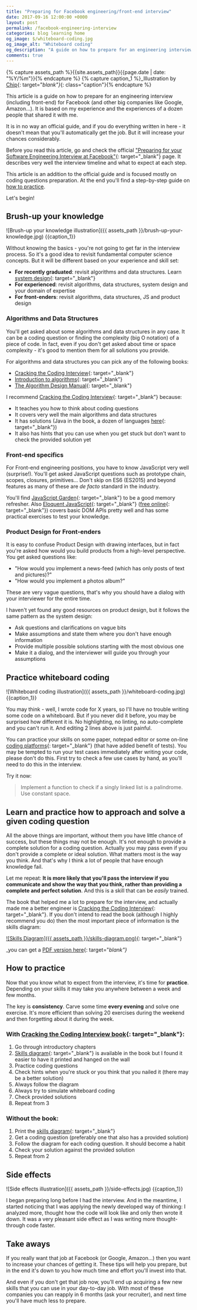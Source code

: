 ```yaml
---
title: "Preparing for Facebook engineering/front-end interview"
date: 2017-09-16 12:00:00 +0000
layout: post
permalink: /facebook-engineering-interview
categories: blog learning home
og_image: $/whiteboard-coding.jpg
og_image_alt: "Whiteboard coding"
og_description: "A guide on how to prepare for an engineering interview (including front-end) for Facebook (and other big companies like Google, Amazon...). It is based on my experience and the experiences of a dozen people that shared it with me."
comments: true
---
```


{% capture assets_path %}{{site.assets_path}}{{page.date | date: "%Y/%m"}}{% endcapture %}
{% capture caption_1 %}_Illustration by [Chip](https://instagram.com/Rian.pie){: target="_blank"}_{: class="caption"}{% endcapture %}

This article is a guide on how to prepare for an engineering interview (including front-end) for Facebook (and other big companies like Google, Amazon...). 
It is based on my experience and the experiences of a dozen people that shared it with me. 

It is in no way an official guide, and if you do everything written in here - it doesn't mean that you'll automatically get the job. But it will increase your chances considerably.

Before you read this article, go and check the official ["Preparing for your Software Engineering Interview at Facebook"](https://www.facebook.com/careers/life/preparing-for-your-software-engineering-interview-at-facebook/){: target="_blank"} page. It describes very well the interview timeline and what to expect at each step.

This article is an addition to the official guide and is focused mostly on coding questions preparation. 
At the end you'll find a step-by-step guide on [how to practice](#how-to-practice). 

Let's begin!

## Brush-up your knowledge

![Brush-up your knowledge illustration]({{ assets_path }}/brush-up-your-knowledge.jpg)
{{caption_1}}

Without knowing the basics - you're not going to get far in the interview process. 
So it's a good idea to revisit fundamental computer science concepts. 
But it will be different based on your experience and skill set:

* **For recently graduated**: revisit algorithms and data structures. Learn [system design][system-design-course]{: target="_blank"}
* **For experienced**: revisit algorithms, data structures, system design and your domain of expertise 
* **For front-enders**: revisit algorithms, data structures, JS and product design

### Algorithms and Data Structures

You'll get asked about some algorithms and data structures in any case. 
It can be a coding question or finding the complexity (big O notation) of a piece of code.
In fact, even if you don't get asked about time or space complexity - it's good to mention them for all solutions you provide. 

For algorithms and data structures you can pick any of the following books: 

* [Cracking the Coding Interview][cracking-the-coding-interview]{: target="_blank"}
* [Introduction to algorithms][introduction-to-algorithms]{: target="_blank"}
* [The Algorithm Design Manual][the-algorithm-design-manual]{: target="_blank"} 

I recommend [Cracking the Coding Interview][cracking-the-coding-interview]{: target="_blank"} because:

* It teaches you how to think about coding questions
* It covers very well the main algorithms and data structures
* It has solutions (Java in the book, a dozen of languages [here](https://github.com/careercup/CtCI-6th-Edition){: target="_blank"})
* It also has hints that you can use when you get stuck but don't want to check the provided solution yet

### Front-end specifics

For Front-end engineering positions, you have to know JavaScript very well (surprise!). 
You'll get asked JavaScript questions such as prototype chain, scopes, closures, primitives... 
Don't skip on ES6 (ES2015) and beyond features as many of these are _de facto_ standard in the industry.

You'll find [JavaScript Garden][js-garden]{: target="_blank"} to be a good memory refresher. 
Also [Eloquent JavaScript][eloquent-js-book]{: target="_blank"} ([free online][eloquent-js-online]{: target="_blank"}) covers basic DOM APIs pretty well and has some practical exercises to test your knowledge.

### Product Design for Front-enders

It is easy to confuse Product Design with drawing interfaces, but in fact you're asked how would you build products from a high-level perspective. You get asked questions like:

* "How would you implement a news-feed (which has only posts of text and pictures)?"
* "How would you implement a photos album?"

These are very vague questions, that's why you should have a dialog with your interviewer for the entire time. 

I haven't yet found any good resources on product design, but it follows the same pattern as the system design:

* Ask questions and clarifications on vague bits
* Make assumptions and state them where you don't have enough information
* Provide multiple possible solutions starting with the most obvious one
* Make it a dialog, and the interviewer will guide you through your assumptions

## Practice whiteboard coding 

![Whiteboard coding illustration]({{ assets_path }}/whiteboard-coding.jpg)
{{caption_1}}

You may think - well, I wrote code for X years, so I'll have no trouble writing some code on a whiteboard. 
But if you never did it before, you may be surprised how different it is.
No highlighting, no linting, no auto-complete and you can't run it. 
And editing 2 lines above is just painful. 

You can practice your skills on some paper, notepad editor or some on-line [coding platforms](https://www.interviewbit.com){: target="_blank"} (that have added benefit of tests). 
You may be tempted to run your test cases immediately after writing your code, please don't do this. 
First try to check a few use cases by hand, as you'll need to do this in the interview.

Try it now:

> Implement a function to check if a singly linked list is a palindrome. Use constant space.

## Learn and practice how to approach and solve a given coding question

All the above things are important, without them you have little chance of success, but these things may not be enough. 
It's not enough to provide a complete solution for a coding question. Actually you may pass even if you don't provide a complete or ideal solution. 
What matters most is the way you think. 
And that's why I think a lot of people that have enough knowledge fail. 

Let me repeat: **It is more likely that you'll pass the interview if you communicate and show the way that you think, rather than providing a complete and perfect solution**. 
And this is a skill that can be _easily_ trained. 

The book that helped me a lot to prepare for the interview, and actually made me a better engineer is [Cracking the Coding Interview][cracking-the-coding-interview]{: target="_blank"}. 
If you don't intend to read the book (although I highly recommend you do) then the most important piece of information is the skills diagram:

[![Skills Diagram]({{ assets_path }}/skills-diagram.png)][cracking-the-coding-skills-diagram]{: target="_blank"}

_you can get a [PDF version here][cracking-the-coding-skills-diagram]{: target="_blank"}_

## How to practice

Now that you know what to expect from the interview, it's time for **practice**. 
Depending on your skills it may take you anywhere between a week and few months. 

The key is **consistency**. 
Carve some time **every evening** and solve one exercise. 
It's more efficient than solving 20 exercises during the weekend and then forgetting about it during the week. 

### With [Cracking the Coding Interview book][cracking-the-coding-interview]{: target="_blank"}:

1. Go through introductory chapters
1. [Skills diagram][cracking-the-coding-skills-diagram]{: target="_blank"} is available in the book but I found it easier to have it printed and hanged on the wall
1. Practice coding questions
1. Check hints when you're stuck or you think that you nailed it (there may be a better solution)
1. Always follow the diagram
1. Always try to simulate whiteboard coding
1. Check provided solutions
1. Repeat from 3

### Without the book:

1. Print the [skills diagram][cracking-the-coding-skills-diagram]{: target="_blank"}
1. Get a coding question (preferably one that also has a provided solution)
1. Follow the diagram for each coding question. It should become a habit
1. Check your solution against the provided solution
1. Repeat from 2

## Side effects

![Side effects illustration]({{ assets_path }}/side-effects.jpg)
{{caption_1}}

I began preparing long before I had the interview.
And in the meantime, I started noticing that I was applying the newly developed way of thinking: I analyzed more, thought how the code will look like and only then wrote it down.
It was a very pleasant side effect as I was writing more thought-through code faster.

## Take aways

If you really want that job at Facebook (or Google, Amazon...) then you want to increase your chances of getting it. 
These tips will help you prepare, but in the end it's down to you how much time and effort you'll invest into that. 

And even if you don't get that job now, you’ll end up acquiring a few new skills that you can use in your day-to-day job.
With most of these companies you can reapply in 6 months (ask your recruiter), and next time you'll have much less to prepare. 

[introduction-to-algorithms]: http://amzn.to/2h7i1hW
[the-algorithm-design-manual]: http://amzn.to/2y6ueaa
[cracking-the-coding-interview]: http://amzn.to/2y5W5qV
[system-design-course]: https://www.hiredintech.com/courses/system-design
[eloquent-js-book]: http://amzn.to/2jysgNb
[eloquent-js-online]: http://eloquentjavascript.net/
[cracking-the-coding-skills-diagram]: http://www.crackingthecodinginterview.com/uploads/6/5/2/8/6528028/cracking_the_coding_skills_-_v6.pdf
[js-garden]: http://bonsaiden.github.io/JavaScript-Garden/
